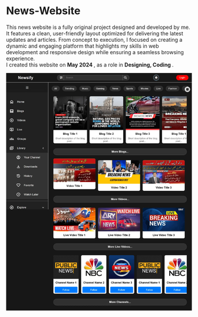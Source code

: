 # News-Website
This news website is a fully original project designed and developed by me. It features a clean, user-friendly layout optimized for delivering the latest updates and articles. From concept to execution, I focused on creating a dynamic and engaging platform that highlights my skills in web development and responsive design while ensuring a seamless browsing experience.</br>
I created this website on <b> May 2024 </b>, as a role in <b> Designing, Coding </b>.
<br/>

![Portfolio Screenshot](work-5.webp)
